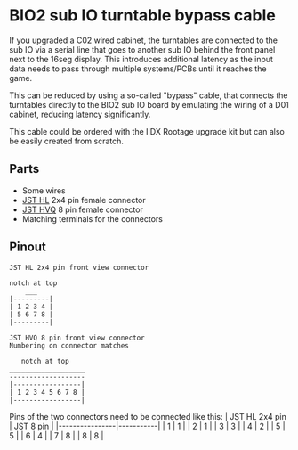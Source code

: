 # BIO2 sub IO turntable bypass cable
If you upgraded a C02 wired cabinet, the turntables are connected to the
sub IO via a serial line that goes to another sub IO behind the front panel
next to the 16seg display. This introduces additional latency as the input
data needs to pass through multiple systems/PCBs until it reaches the game.

This can be reduced by using a so-called "bypass" cable, that connects the
turntables directly to the BIO2 sub IO board by emulating the wiring of a
D01 cabinet, reducing latency significantly.

This cable could be ordered with the IIDX Rootage upgrade kit but can also
be easily created from scratch.

## Parts
* Some wires
* [JST HL](https://jst.de/file/download/219/pitch-3-96-mm-wtw-hl2-pdf) 2x4 pin female connector
* [JST HVQ](https://jst.de/file/download/637/hvq) 8 pin female connector
* Matching terminals for the connectors

## Pinout
```text
JST HL 2x4 pin front view connector

notch at top
    ___
|---------|
| 1 2 3 4 |
| 5 6 7 8 |
|---------|
```

```
JST HVQ 8 pin front view connector
Numbering on connector matches

   notch at top
___________________
-------------------
|-----------------|
| 1 2 3 4 5 6 7 8 |
|-----------------|

```

Pins of the two connectors need to be connected like this:
| JST HL 2x4 pin | JST 8 pin |
|----------------|-----------|
| 1              | 1         |
| 2              | 1         |
| 3              | 3         |
| 4              | 2         |
| 5              | 5         |
| 6              | 4         |
| 7              | 8         |
| 8              | 8         |
